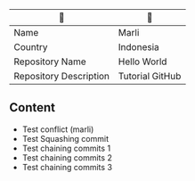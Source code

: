 | 📌                     | 📌              |
|------------------------|-----------------|
| Name                   | Marli           |
| Country                | Indonesia       |
| Repository Name        | Hello World     |
| Repository Description | Tutorial GitHub |

## Content

* Test conflict (marli)
* Test Squashing commit
* Test chaining commits 1
* Test chaining commits 2
* Test chaining commits 3
